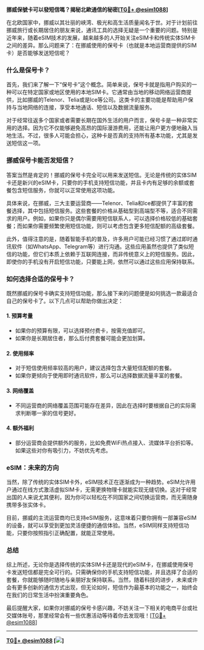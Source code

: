 **挪威保號卡可以發短信嗎？揭秘北歐通信的秘密[[TG💪+ @esim1088](https://t.me/s/esim1088)]**

在北欧国家中，挪威以其壮丽的峡湾、极光和高生活质量闻名于世。对于计划前往挪威旅行或长期居住的朋友来说，通讯工具的选择无疑是一个重要的问题。特别是近年来，随着eSIM技术的发展，越来越多的人开始关注eSIM卡和传统实体SIM卡之间的差异。那么问题来了：在挪威使用的保号卡（也就是本地运营商提供的SIM卡）是否能够发送短信呢？

### 什么是保号卡？

首先，我们来了解一下“保号卡”这个概念。简单来说，保号卡就是指用户购买的一种可以在特定国家或地区使用的本地SIM卡。它通常由当地的移动网络运营商提供，比如挪威的Telenor、Telia或是Ice等公司。这类卡的主要功能是帮助用户保持与当地网络的连接，享受本地通话、短信以及数据流量服务。

对于经常往返多个国家或者需要长期在国外生活的用户而言，保号卡是一种非常实用的选择。因为它不仅能够避免高昂的国际漫游费用，还能让用户更方便地融入当地生活。不过，很多人可能会担心，这种卡是否真的支持所有基本功能，尤其是发送短信这一项。

### 挪威保号卡能否发短信？

答案当然是肯定的！挪威的保号卡完全可以用来发送短信。无论是传统的实体SIM卡还是新兴的eSIM卡，只要你的手机支持短信功能，并且卡内有足够的余额或套餐包含短信服务，你就可以正常使用这项功能。

具体来说，在挪威，三大主要运营商——Telenor、Telia和Ice都提供了丰富的套餐选择，其中包括短信服务。这些套餐的价格从基础型到高端型不等，适合不同需求的用户。例如，如果你只是偶尔需要用短信联系人，可以选择价格较低的基础套餐；而如果你需要频繁使用短信功能，则可以考虑包含更多短信配额的高级套餐。

此外，值得注意的是，随着智能手机的普及，许多用户可能已经习惯了通过即时通讯软件（如WhatsApp、Telegram等）进行沟通。这些应用虽然也提供了类似短信的功能，但它们本质上依赖于互联网连接，而非传统意义上的短信服务。因此，即使你的手机没有开启短信功能，只要能上网，依然可以通过这些应用保持联系。

### 如何选择合适的保号卡？

既然挪威的保号卡确实支持短信功能，那么接下来的问题便是如何挑选一款最适合自己的保号卡了。以下几点可以帮助你做出决定：

#### 1. **预算考量**
   - 如果你的预算有限，可以选择预付费卡，按需充值即可。
   - 如果你是长期居住者，那么后付费套餐可能会更加划算。

#### 2. **使用频率**
   - 对于短信使用频率较高的用户，建议选择包含大量短信配额的套餐。
   - 如果你更倾向于使用即时通讯软件，那么可以选择数据流量丰富的套餐。

#### 3. **网络覆盖**
   - 不同运营商的网络覆盖范围可能存在差异，因此在选择时要根据自己的实际需求判断哪一家的信号更好。

#### 4. **额外福利**
   - 部分运营商会提供额外的服务，比如免费WiFi热点接入、流媒体平台折扣等。如果这些对你有吸引力，不妨优先考虑。

### eSIM：未来的方向

当然，除了传统的实体SIM卡外，eSIM技术正在逐渐成为一种趋势。eSIM允许用户通过在线方式激活虚拟SIM卡，无需更换物理卡就能实现无缝切换。这对于经常出国的人来说尤其便利，因为你可以轻松在不同国家之间切换运营商，而无需随身携带多张实体卡。

目前，挪威的主流运营商均已支持eSIM服务，这意味着只要你拥有一部兼容eSIM的设备，就可以享受到更加灵活便捷的通信体验。当然，eSIM同样支持短信功能，只要你按照指引正确配置，就能正常使用。

### 总结

综上所述，无论你是选择传统的实体SIM卡还是现代的eSIM卡，在挪威使用保号卡发送短信都是完全可行的。只需确保你的手机支持短信功能，并且选择了合适的套餐，你就能够随时随地与亲朋好友保持联系。当然，随着科技的进步，未来或许会有更多创新的通信方式出现，但无论如何，短信作为最基本的功能之一，始终会在我们的日常生活中扮演重要角色。

最后提醒大家，如果你对挪威的保号卡感兴趣，不妨关注一下相关的电商平台或社交媒体账号，那里经常会有一些优惠活动等待着你去发现哦！[[TG💪+ @esim1088](https://t.me/s/esim1088)]

---

**[TG💪+ @esim1088](https://t.me/s/esim1088) [![](https://i.postimg.cc/4NQfJmqS/Snipaste-2025-05-13-00-14-12.png)]**